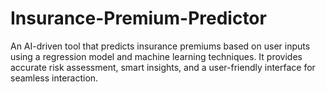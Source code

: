 # Insurance-Premium-Predictor
An AI-driven tool that predicts insurance premiums based on user inputs using a regression model and machine learning techniques. It provides accurate risk assessment, smart insights, and a user-friendly interface for seamless interaction.
